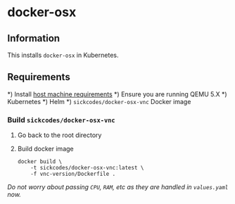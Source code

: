 # docker-osx

## Information

This installs `docker-osx` in Kubernetes.

## Requirements

*) Install [host machine requirements](https://github.com/cephasara/Docker-OSX#requirements-kvm-on-the-host)
    *) Ensure you are running QEMU 5.X
*) Kubernetes
*) Helm
*) `sickcodes/docker-osx-vnc` Docker image

### Build `sickcodes/docker-osx-vnc`

1) Go back to the root directory
1) Build docker image

    ```
    docker build \
        -t sickcodes/docker-osx-vnc:latest \
        -f vnc-version/Dockerfile .
    ```

_Do not worry about passing `CPU`, `RAM`, etc as they are handled in `values.yaml` now._